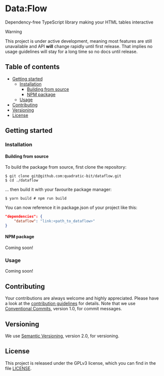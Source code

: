 # Data:Flow

Dependency-free TypeScript library making your HTML tables interactive

> [!WARNING]
> This project is under active development, meaning most features are still unavailable and API **will** change rapidly until first release. That implies no usage guidelines will stay for a long time so no docs until release.

## Table of contents

- [Getting started](#getting-started)
    - [Installation](#installation)
        - [Building from source](#building-from-source)
        - [NPM package](#npm-package)
    - [Usage](#usage)
- [Contributing](#contributing)
- [Versioning](#versioning)
- [License](#license)

## Getting started

### Installation

#### Building from source

To build the package from source, first clone the repository:

```console
$ git clone git@github.com:quadratic-bit/dataflow.git
$ cd ./dataflow
```

... then build it with your favourite package manager:

```console
$ yarn build # npm run build
```

You can now reference it in package.json of your project like this:

```json
"dependencies": {
    "dataflow": "link:<path_to_dataflow>"
}
```

#### NPM package

Coming soon!

### Usage

Coming soon!

## Contributing

Your contributions are always welcome and highly appreciated. Please have a look at the [contribution guidelines](https://github.com/quadratic-bit/dataflow/blob/main/.github/CONTRIBUTING.md) for details. Note that we use [Conventional Commits](https://www.conventionalcommits.org/en/v1.0.0/), version 1.0, for commit messages.

## Versioning

We use [Semantic Versioning](https://semver.org/spec/v2.0.0.html), version 2.0, for versioning.

## License

This project is released under the GPLv3 license, which you can find in the file [LICENSE](LICENSE).
